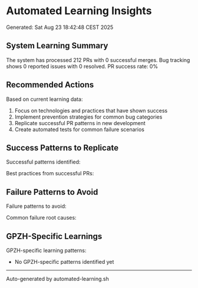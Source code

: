 # Automated Learning Insights

Generated: Sat Aug 23 18:42:48 CEST 2025

## System Learning Summary

The system has processed      212 PRs with        0 successful merges.
Bug tracking shows        0 reported issues with        0 resolved.
PR success rate: 0%

## Recommended Actions

Based on current learning data:

1. Focus on technologies and practices that have shown success
2. Implement prevention strategies for common bug categories
3. Replicate successful PR patterns in new development
4. Create automated tests for common failure scenarios

## Success Patterns to Replicate

Successful patterns identified:

Best practices from successful PRs:

## Failure Patterns to Avoid

Failure patterns to avoid:

Common failure root causes:

## GPZH-Specific Learnings

GPZH-specific learning patterns:

- No GPZH-specific patterns identified yet

---
Auto-generated by automated-learning.sh

